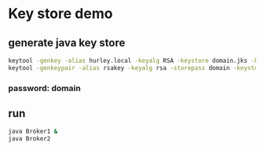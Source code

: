 # Key store demo

## generate java key store

~~~bash
keytool -genkey -alias hurley.local -keyalg RSA -keystore domain.jks -keysize 2048
keytool -genkeypair -alias rsakey -keyalg rsa -storepass domain -keystore mytestkeys.jks -storetype JKS -dname  "CN=ROOT"
~~~

### password: domain

## run

~~~bash
java Broker1 &
java Broker2
~~~
